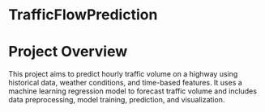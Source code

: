 # TrafficFlowPrediction

# Project Overview
This project aims to predict hourly traffic volume on a highway using historical data, weather conditions, and time-based features. It uses a machine learning regression model to forecast traffic volume and includes data preprocessing, model training, prediction, and visualization.
